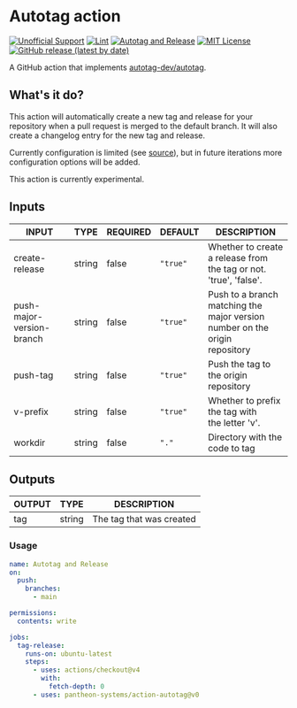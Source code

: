 # Autotag action
[![Unofficial Support](https://img.shields.io/badge/Pantheon-Unofficial_Support-yellow?logo=pantheon&color=FFDC28)](https://docs.pantheon.io/oss-support-levels#unofficial-support)
[![Lint](https://github.com/pantheon-systems/action-autotag/actions/workflows/lint.yml/badge.svg)](https://github.com/pantheon-systems/action-autotag/actions/workflows/lint.yml)
[![Autotag and Release](https://github.com/pantheon-systems/action-autotag/actions/workflows/tag-release.yml/badge.svg)](https://github.com/pantheon-systems/action-autotag/actions/workflows/tag-release.yml)
[![MIT License](https://img.shields.io/github/license/pantheon-systems/action-autotag)](https://github.com/pantheon-systems/action-autotag/blob/main/LICENSE) 
[![GitHub release (latest by date)](https://img.shields.io/github/v/release/pantheon-systems/action-autotag)](https://github.com/pantheon-systems/action-autotag/releases)

A GitHub action that implements [autotag-dev/autotag](https://github.com/autotag-dev/autotag).

## What's it do?
This action will automatically create a new tag and release for your repository when a pull request is merged to the default branch. It will also create a changelog entry for the new tag and release.

Currently configuration is limited (see [source](https://github.com/pantheon-systems/action-autotag/blob/main/src/tag-release.sh)), but in future iterations more configuration options will be added.

This action is currently experimental.

## Inputs

<!-- AUTO-DOC-INPUT:START - Do not remove or modify this section -->

|           INPUT           |  TYPE  | REQUIRED | DEFAULT  |                                     DESCRIPTION                                      |
|---------------------------|--------|----------|----------|--------------------------------------------------------------------------------------|
|      create-release       | string |  false   | `"true"` |        Whether to create a release from <br>the tag or not. 'true', 'false'.         |
| push-major-version-branch | string |  false   | `"true"` | Push to a branch matching the <br>major version number on the origin <br>repository  |
|         push-tag          | string |  false   | `"true"` |                      Push the tag to the origin <br>repository                       |
|         v-prefix          | string |  false   | `"true"` |                 Whether to prefix the tag with <br>the letter 'v'.                   |
|          workdir          | string |  false   |  `"."`   |                            Directory with the code to tag                            |

<!-- AUTO-DOC-INPUT:END -->

## Outputs

<!-- AUTO-DOC-OUTPUT:START - Do not remove or modify this section -->

| OUTPUT |  TYPE  |       DESCRIPTION        |
|--------|--------|--------------------------|
|  tag   | string | The tag that was created |

<!-- AUTO-DOC-OUTPUT:END -->

### Usage
```yaml
name: Autotag and Release
on:
  push:
    branches:
      - main

permissions:
  contents: write

jobs:
  tag-release:
    runs-on: ubuntu-latest
    steps:
      - uses: actions/checkout@v4
        with:
          fetch-depth: 0
      - uses: pantheon-systems/action-autotag@v0
```
